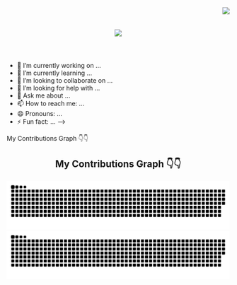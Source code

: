 <img align="right" src="https://visitor-badge.laobi.icu/badge?page_id=Garvit1809.Garvit1809">

<h1 align="center">
  <a href="https://git.io/typing-svg">
    <img src="https://readme-typing-svg.herokuapp.com/?lines=Welcome+to+Garvit's+Github;&center=true&size=30">
  </a>
</h1>
<br>

- 🔭 I’m currently working on ...
- 🌱 I’m currently learning ...
- 👯 I’m looking to collaborate on ...
- 🤔 I’m looking for help with ...
- 💬 Ask me about ...
- 📫 How to reach me: ...
- 😄 Pronouns: ...
- ⚡ Fun fact: ...
-->


My Contributions Graph 👇👇 

<h2 align="center">
  My Contributions Graph 👇👇 
</h2>

![github contribution grid snake animation](https://raw.githubusercontent.com/Garvit1809/Garvit1809/output/github-contribution-grid-snake-dark.svg#gh-light-mode-only)
![github contribution grid snake animation](https://raw.githubusercontent.com/Garvit1809/Garvit1809/output/github-contribution-grid-snake.svg#gh-dark-mode-only)
